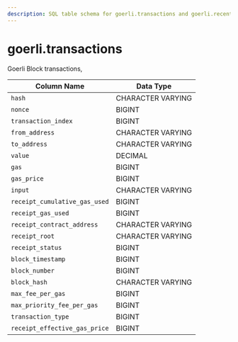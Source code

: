 ```yaml
---
description: SQL table schema for goerli.transactions and goerli.recent_transactions
---
```


# goerli.transactions

Goerli Block transactions,

| Column Name                   | Data Type         |
| ----------------------------- | ----------------- |
| `hash`                        | CHARACTER VARYING |
| `nonce`                       | BIGINT            |
| `transaction_index`           | BIGINT            |
| `from_address`                | CHARACTER VARYING |
| `to_address`                  | CHARACTER VARYING |
| `value`                       | DECIMAL           |
| `gas`                         | BIGINT            |
| `gas_price`                   | BIGINT            |
| `input`                       | CHARACTER VARYING |
| `receipt_cumulative_gas_used` | BIGINT            |
| `receipt_gas_used`            | BIGINT            |
| `receipt_contract_address`    | CHARACTER VARYING |
| `receipt_root`                | CHARACTER VARYING |
| `receipt_status`              | BIGINT            |
| `block_timestamp`             | BIGINT            |
| `block_number`                | BIGINT            |
| `block_hash`                  | CHARACTER VARYING |
| `max_fee_per_gas`             | BIGINT            |
| `max_priority_fee_per_gas`    | BIGINT            |
| `transaction_type`            | BIGINT            |
| `receipt_effective_gas_price` | BIGINT            |
